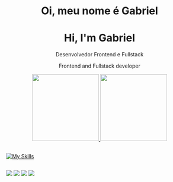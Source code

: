 <div align="center">
 <h1>Oi, meu nome é Gabriel </h1>
 <h1>Hi, I'm Gabriel</h1>
 <p>Desenvolvedor Frontend e Fullstack</p>
 <p>Frontend and Fullstack developer </p>
  <a href="https://github.com/gabrielsanzs">
  <img height="180em" src="https://github-readme-stats.vercel.app/api?username=gabrielsanzs&show_icons=true&theme=tokyonight&include_all_commits=true&count_private=true"/>
  <img height="180em" src="https://github-readme-stats.vercel.app/api/top-langs/?username=gabrielsanzs&layout=compact&langs_count=7&theme=tokyonight"/>
</div>
 
 ##
[![My Skills](https://skillicons.dev/icons?i=react,nextjs,ts,js,tailwind,html,css,java,postgres,jquery,firebase,git,github,idea,vscode)](https://skillicons.dev)
  ##
 
<div>
 <a href=""><img src="https://img.shields.io/badge/website-000000?style=for-the-badge&logo=About.me&logoColor=white"></a>
  <a href = "mailto:gabrielsanchezsans@gmail.com"><img src="https://img.shields.io/badge/-Gmail-%23333?style=for-the-badge&logo=gmail&logoColor=white" target="_blank"></a>
  <a href="https://www.linkedin.com/in/gabrielsanchezsans/" target="_blank"><img src="https://img.shields.io/badge/-LinkedIn-%230077B5?style=for-the-badge&logo=linkedin&logoColor=white" target="_blank"></a> 
 <a href="https://api.whatsapp.com/send/?phone=5544997040304&text&app_absent=0"><img src="https://img.shields.io/badge/WhatsApp-25D366?style=for-the-badge&logo=whatsapp&logoColor=white"> </a>
</div>
